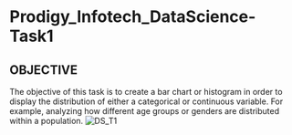 # Prodigy_Infotech_DataScience-Task1
## OBJECTIVE

The objective of this task is to create a bar chart or histogram in order to display the distribution of either a categorical or continuous variable. For example, analyzing how different age groups or genders are distributed within a population.
![DS_T1](https://github.com/Aish11warya/Prodigy_Infotech-DataScience-Task1/blob/main/DS_T1.png)

